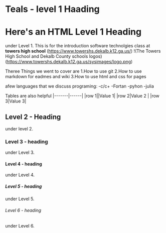 # Teals - level 1 Haading 
<H1>Here's an HTML Level 1 Heading</H1> 

under Level 1. This is for the introduction software technolgies class at **towers high school**
(https://www.towershs.dekalb.k12.ga.us/)
!(The Towers High School and Dekalb County schools logos)(https://www.towershs.dekalb.k12.ga.us/sysimages/logo.png)

Theree Things we went to cover are
1.How to use git 
2.How to use markdown for eadmes and wiki
3.How to use html and css for pages 


afew languages that we discuss programing:
-c/c+
-Fortan
-pyhon 
-julia


Tables are also helpful
|-------|------|
|row 1||Value 1|
|row 2|Value 2 |
|row 3|Value 3|


## Level 2 - Heading 

under level 2. 

### Level 3 - heading

under Level 3.

#### Level 4 - heading

under Level 4. 

##### Level 5 - heading 

under Level 5.

###### Level 6 - heading

under Level 6. 


